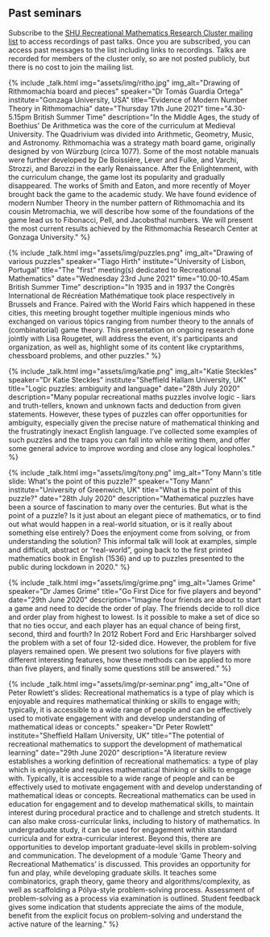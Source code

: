 ## Past seminars

Subscribe to the [SHU Recreational Mathematics Research Cluster mailing list](https://www.google.com/url?q=https%3A%2F%2Fwww.jiscmail.ac.uk%2FSHU-RMRC&sa=D&sntz=1&usg=AFQjCNENE6mx8ZdEZVSckovetPHsqedVoA) to access recordings of past talks. Once you are subscribed, you can access past messages to the list including links to recordings. Talks are recorded for members of the cluster only, so are not posted publicly, but there is no cost to join the mailing list. 

{% include _talk.html
    img="assets/img/ritho.jpg"
    img_alt="Drawing of Rithmomachia board and pieces"
    speaker="Dr Tomás Guardia Ortega"
    institute="Gonzaga University, USA"
    title="Evidence of Modern Number Theory in Rithmomachia"
    date="Thursday 17th June 2021"
    time="4.30-5.15pm British Summer Time"
    description="In the Middle Ages, the study of Boethius' De Arithmetica was the core of the curriculum at Medieval University. The Quadrivium was divided into Arithmetic, Geometry, Music, and Astronomy. Rithmomachia was a strategy math board game, originally designed by von Würzburg (circa 1077). Some of the most notable manuals were further developed by De Boissière, Lever and Fulke, and Varchi, Strozzi, and Barozzi in the early Renaissance. After the Enlightenment, with the curriculum change, the game lost its popularity and gradually disappeared. The works of Smith and Eaton, and more recently of Moyer brought back the game to the academic study. We have found evidence of modern Number Theory in the number pattern of Rithmomachia and its cousin Metromachia, we will describe how some of the foundations of the game lead us to Fibonacci, Pell, and Jacobsthal numbers. We will present the most current results achieved by the Rithmomachia Research Center at Gonzaga University."
%}

{% include _talk.html
    img="assets/img/puzzles.png"
    img_alt="Drawing of various puzzles"
    speaker="Tiago Hirth"
    institute="University of Lisbon, Portugal"
    title="The \"first\" meeting(s) dedicated to Recreational Mathematics"
    date="Wednesday 23rd June 2021"
    time="10.00-10.45am British Summer Time"
    description="In 1935 and in 1937 the Congrès International de Récréation Mathématique took place respectively in Brussels and France. Paired with the World Fairs which happened in these cities, this meeting brought together multiple ingenious minds who exchanged on various tópics ranging from number theory to the annals of (combinatorial) game theory. This presentation on ongoing research done jointly with Lisa Rougetet, will address the event, it's participants and organization, as well as, highlight some of its content like cryptarithms, chessboard problems, and other puzzles."
%}

{% include _talk.html
    img="assets/img/katie.png"
    img_alt="Katie Steckles"
    speaker="Dr Katie Steckles"
    institute="Sheffield Hallam University, UK"
    title="Logic puzzles: ambiguity and language"
    date="28th July 2020"
    description="Many popular recreational maths puzzles involve logic - liars and truth-tellers, known and unknown facts and deduction from given statements. However, these types of puzzles can offer opportunities for ambiguity, especially given the precise nature of mathematical thinking and the frustratingly inexact English language. I’ve collected some examples of such puzzles and the traps you can fall into while writing them, and offer some general advice to improve wording and close any logical loopholes."
%}

{% include _talk.html
    img="assets/img/tony.png"
    img_alt="Tony Mann's title slide: What's the point of this puzzle?"
    speaker="Tony Mann"
    institute="University of Greenwich, UK"
    title="What is the point of this puzzle?"
    date="28th July 2020"
    description="Mathematical puzzles have been a source of fascination to many over the centuries. But what is the point of a puzzle? Is it just about an elegant piece of mathematics, or to find out what would happen in a real-world situation, or is it really about something else entirely? Does the enjoyment come from solving, or from understanding the solution? This informal talk will look at examples, simple and difficult, abstract or “real-world”, going back to the first printed mathematics book in English (1536) and up to puzzles presented to the public during lockdown in 2020."
%}

{% include _talk.html
    img="assets/img/grime.png"
    img_alt="James Grime"
    speaker="Dr James Grime"
    title="Go First Dice for five players and beyond"
    date="29th June 2020"
    description="Imagine four friends are about to start a game and need to decide the order of play. The friends decide to roll dice and order play from highest to lowest. Is it possible to make a set of dice so that no ties occur, and each player has an equal chance of being first, second, third and fourth? In 2012 Robert Ford and Eric Harshbarger solved the problem with a set of four 12-sided dice. However, the problem for five players remained open. We present two solutions for five players with different interesting features, how these methods can be applied to more than five players, and finally some questions still be answered."
%}

{% include _talk.html
    img="assets/img/pr-seminar.png"
    img_alt="One of Peter Rowlett's slides: Recreational mathematics is a type of play which is enjoyable and requires mathematical thinking or skills to engage with; typically, it is accessible to a wide range of people and can be effectively used to motivate engagement with and develop understanding of mathematical ideas or concepts."
    speaker="Dr Peter Rowlett"
    institute="Sheffield Hallam University, UK"
    title="The potential of recreational mathematics to support the development of mathematical learning"
    date="29th June 2020"
    description="A literature review establishes a working definition of recreational mathematics: a type of play which is enjoyable and requires mathematical thinking or skills to engage with. Typically, it is accessible to a wide range of people and can be effectively used to motivate engagement with and develop understanding of mathematical ideas or concepts. Recreational mathematics can be used in education for engagement and to develop mathematical skills, to maintain interest during procedural practice and to challenge and stretch students. It can also make cross-curricular links, including to history of mathematics. In undergraduate study, it can be used for engagement within standard curricula and for extra-curricular interest. Beyond this, there are opportunities to develop important graduate-level skills in problem-solving and communication. The development of a module ‘Game Theory and Recreational Mathematics’ is discussed. This provides an opportunity for fun and play, while developing graduate skills. It teaches some combinatorics, graph theory, game theory and algorithms/complexity, as well as scaffolding a Pólya-style problem-solving process. Assessment of problem-solving as a process via examination is outlined. Student feedback gives some indication that students appreciate the aims of the module, benefit from the explicit focus on problem-solving and understand the active nature of the learning."
%}

